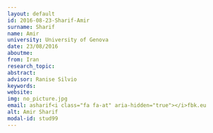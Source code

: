 ```yaml
---
layout: default 
id: 2016-08-23-Sharif-Amir
surname: Sharif
name: Amir
university: University of Genova
date: 23/08/2016
aboutme: 
from: Iran
research_topic: 
abstract: 
advisor: Ranise Silvio
keywords: 
website: 
img: no_picture.jpg
email: asharif<i class="fa fa-at" aria-hidden="true"></i>fbk.eu
alt: Amir Sharif
modal-id: stud99
---
```

